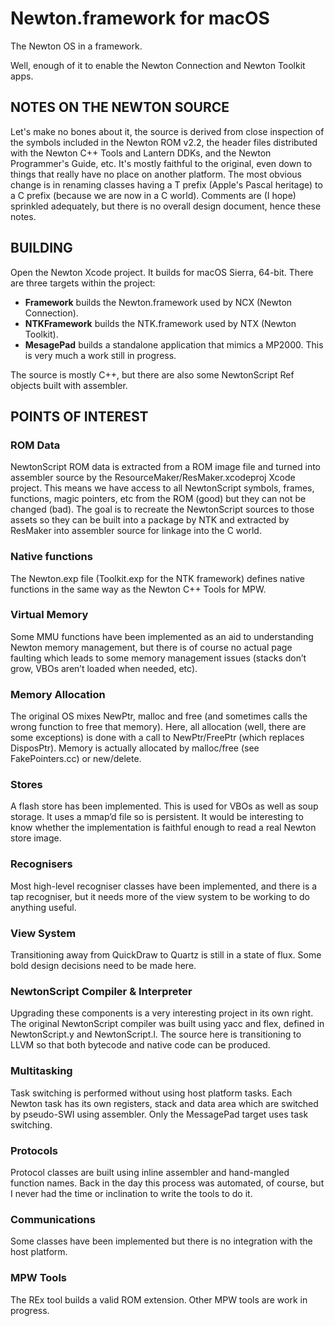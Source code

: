# Newton.framework for macOS
The Newton OS in a framework.

Well, enough of it to enable the Newton Connection and Newton Toolkit apps.


## NOTES ON THE NEWTON SOURCE
Let's make no bones about it, the source is derived from close inspection of the symbols included in the Newton ROM v2.2,
the header files distributed with the Newton C++ Tools and Lantern DDKs, and the Newton Programmer's Guide, etc.
It's mostly faithful to the original, even down to things that really have no place on another platform.
The most obvious change is in renaming classes having a T prefix (Apple's Pascal heritage) to a C prefix (because we are now in a C world).
Comments are (I hope) sprinkled adequately, but there is no overall design document, hence these notes.


## BUILDING
Open the Newton Xcode project. It builds for macOS Sierra, 64-bit.
There are three targets within the project:

* **Framework** builds the Newton.framework used by NCX (Newton Connection).
* **NTKFramework** builds the NTK.framework used by NTX (Newton Toolkit).
* **MesagePad** builds a standalone application that mimics a MP2000. This is very much a work still in progress.

The source is mostly C++, but there are also some NewtonScript Ref objects built with assembler.


## POINTS OF INTEREST

### ROM Data
NewtonScript ROM data is extracted from a ROM image file and turned into assembler source by the ResourceMaker/ResMaker.xcodeproj Xcode project.
This means we have access to all NewtonScript symbols, frames, functions, magic pointers, etc from the ROM (good) but they can not be changed (bad).
The goal is to recreate the NewtonScript sources to those assets so they can be built into a package by NTK and extracted by ResMaker into assembler source for linkage into the C world.

### Native functions
The Newton.exp file (Toolkit.exp for the NTK framework) defines native functions in the same way as the Newton C++ Tools for MPW.

### Virtual Memory
Some MMU functions have been implemented as an aid to understanding Newton memory management,
but there is of course no actual page faulting which leads to some memory management issues (stacks don’t grow, VBOs aren’t loaded when needed, etc).

### Memory Allocation
The original OS mixes NewPtr, malloc and free (and sometimes calls the wrong function to free that memory).
Here, all allocation (well, there are some exceptions) is done with a call to NewPtr/FreePtr (which replaces DisposPtr).
Memory is actually allocated by malloc/free (see FakePointers.cc) or new/delete.

### Stores
A flash store has been implemented.
This is used for VBOs as well as soup storage. It uses a mmap’d file so is persistent.
It would be interesting to know whether the implementation is faithful enough to read a real Newton store image.

### Recognisers
Most high-level recogniser classes have been implemented, and there is a tap recogniser, but it needs more of the view system to be working to do anything useful.

### View System
Transitioning away from QuickDraw to Quartz is still in a state of flux. Some bold design decisions need to be made here.

### NewtonScript Compiler & Interpreter
Upgrading these components is a very interesting project in its own right.
The original NewtonScript compiler was built using yacc and flex, defined in NewtonScript.y and NewtonScript.l.
The source here is transitioning to LLVM so that both bytecode and native code can be produced.

### Multitasking
Task switching is performed without using host platform tasks.
Each Newton task has its own registers, stack and data area which are switched by pseudo-SWI using assembler.
Only the MessagePad target uses task switching.

### Protocols
Protocol classes are built using inline assembler and hand-mangled function names.
Back in the day this process was automated, of course, but I never had the time or inclination to write the tools to do it.

### Communications
Some classes have been implemented but there is no integration with the host platform.

### MPW Tools
The REx tool builds a valid ROM extension. Other MPW tools are work in progress.
